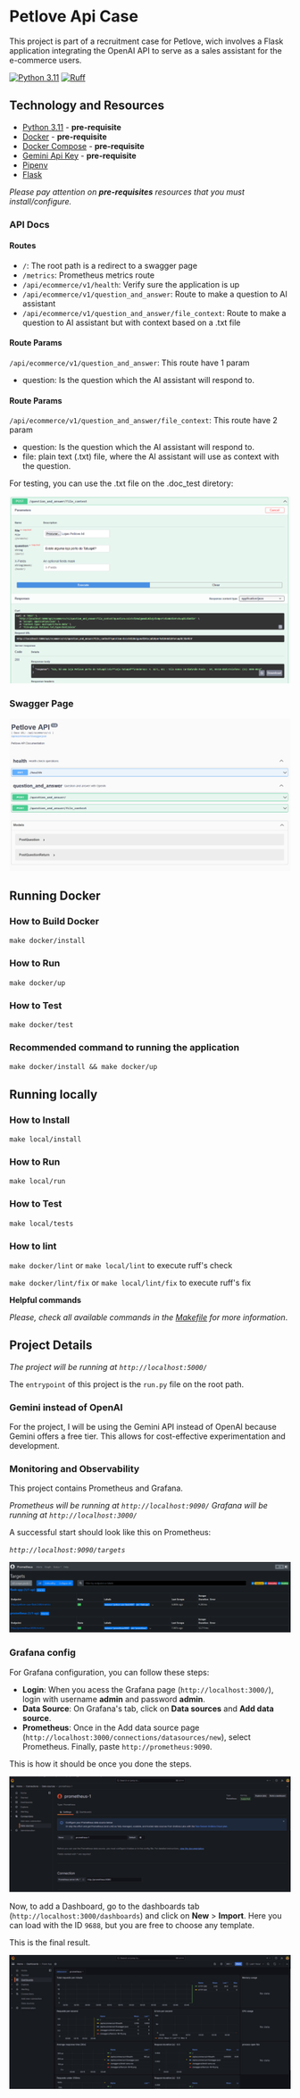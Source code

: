 # Petlove Api Case
This project is part of a recruitment case for Petlove, wich involves a Flask application integrating the OpenAI API to serve as a sales assistant for the e-commerce users.

[![Python 3.11](https://img.shields.io/badge/python-3.11-blue.svg)](https://www.python.org/downloads/release/python-311/)
[![Ruff](https://img.shields.io/endpoint?url=https://raw.githubusercontent.com/astral-sh/ruff/main/assets/badge/v2.json)](https://github.com/astral-sh/ruff)

## Technology and Resources

- [Python 3.11](https://www.python.org/downloads/release/python-311/) - **pre-requisite**
- [Docker](https://www.docker.com/get-started) - **pre-requisite**
- [Docker Compose](https://docs.docker.com/compose/) - **pre-requisite**
- [Gemini Api Key](https://ai.google.dev/gemini-api/docs/api-key?hl=pt-br) - **pre-requisite**
- [Pipenv](https://github.com/pypa/pipenv)
- [Flask](https://flask.palletsprojects.com/en)

_Please pay attention on **pre-requisites** resources that you must install/configure._

### API Docs

#### Routes

- `/`: The root path is a redirect to a swagger page
- `/metrics`: Prometheus metrics route
- `/api/ecommerce/v1/health`: Verify sure the application is up
- `/api/ecommerce/v1/question_and_answer`: Route to make a question to AI assistant
- `/api/ecommerce/v1/question_and_answer/file_context`: Route to make a question to AI assistant but with context based on a .txt file

#### Route Params

`/api/ecommerce/v1/question_and_answer`: This route have 1 param

- question: Is the question which the AI assistant will respond to.

#### Route Params

`/api/ecommerce/v1/question_and_answer/file_context`: This route have 2 param

- question: Is the question which the AI assistant will respond to.
- file: plain text (.txt) file, where the AI assistant will use as context with the question.

For testing, you can use the .txt file on the .doc_test diretory:

![Question and Answer](images/question_and_answer_file.png)

### Swagger Page

![Swagger Page](images/swagger.png)

## Running Docker

### How to Build Docker

```
make docker/install
```

### How to Run

```
make docker/up
```

### How to Test

```
make docker/test
```

### Recommended command to running the application

```
make docker/install && make docker/up
```

## Running locally
### How to Install

```
make local/install
```

### How to Run

```
make local/run
```

### How to Test
```
make local/tests
```

### How to lint

`make docker/lint` or `make local/lint` to execute ruff's check

`make docker/lint/fix` or `make local/lint/fix` to execute ruff's fix

**Helpful commands**

_Please, check all available commands in the [Makefile](Makefile) for more information_.

## Project Details

_The project will be running at `http://localhost:5000/`_

The `entrypoint` of this project is the `run.py` file on the root path.

### Gemini instead of OpenAI

For the project, I will be using the Gemini API instead of OpenAI because Gemini offers a free tier. This allows for cost-effective experimentation and development.

### Monitoring and Observability

This project contains Prometheus and Grafana.

_Prometheus will be running at `http://localhost:9090/`_
_Grafana will be running at `http://localhost:3000/`_

A successful start should look like this on Prometheus:

_`http://localhost:9090/targets`_

![Successful Prometheus](images/prometheus.png)

### Grafana config

For Grafana configuration, you can follow these steps:

- **Login**: When you acess the Grafana page (`http://localhost:3000/`), login with username **admin** and password **admin**.
- **Data Source**: On Grafana's tab, click on **Data sources** and **Add data source**.
- **Prometheus**: Once in the Add data source page (`http://localhost:3000/connections/datasources/new`), select Prometheus. Finally, paste `http://prometheus:9090`.

This is how it should be once you done the steps.

![Grafana Prometheus Config](images/grafana_cfg.png)

Now, to add a Dashboard, go to the dashboards tab (`http://localhost:3000/dashboards`) and click on **New** > **Import**.
Here you can load with the ID `9688`, but you are free to choose any template.

This is the final result.

![Grafana Dashboard](images/grafana_dashboard.jpeg)
